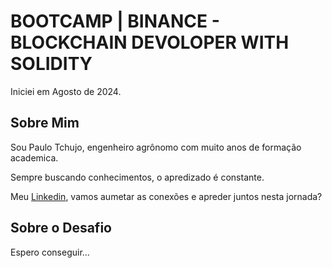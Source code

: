 
# BOOTCAMP | BINANCE - BLOCKCHAIN DEVOLOPER WITH SOLIDITY

Iniciei em Agosto de 2024.

## Sobre Mim
Sou Paulo Tchujo, engenheiro agrônomo com muito anos de formação academica.

Sempre buscando conhecimentos, o apredizado é constante.

Meu [Linkedin](www.linkedin.com/in/paulo-tchujo-54053049), vamos aumetar as conexões e apreder juntos nesta jornada?

## Sobre o Desafio
Espero conseguir...